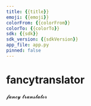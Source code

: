 ```yaml
---
title: {{title}}
emoji: {{emoji}}
colorFrom: {{colorFrom}}
colorTo: {{colorTo}}
sdk: {{sdk}}
sdk_version: {{sdkVersion}}
app_file: app.py
pinned: false
---
```


# fancytranslator
𝓯𝓪𝓷𝓬𝔂  𝓽𝓻𝓪𝓷𝓼𝓵𝓪𝓽𝓸𝓻
